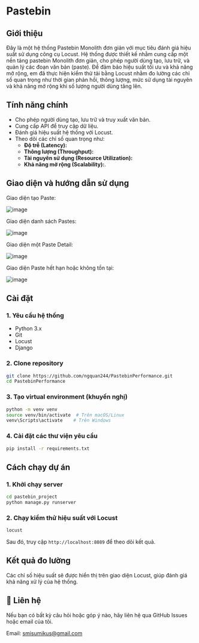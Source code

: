 # Pastebin

## Giới thiệu
Đây là một hệ thống Pastebin Monolith đơn giản với mục tiêu đánh giá hiệu suất sử dụng công cụ Locust. Hệ thống được thiết kế nhằm cung cấp một nền tảng pastebin Monolith đơn giản, cho phép người dùng tạo, lưu trữ, và quản lý các đoạn văn bản (paste). Để đảm bảo hiệu suất tối ưu và khả năng mở rộng, em đã thực hiện kiểm thử tải bằng Locust nhằm đo lường các chỉ số quan trọng như thời gian phản hồi, thông lượng, mức sử dụng tài nguyên và khả năng mở rộng khi số lượng người dùng tăng lên.

## Tính năng chính
- Cho phép người dùng tạo, lưu trữ và truy xuất văn bản.
- Cung cấp API để truy cập dữ liệu.
- Đánh giá hiệu suất hệ thống với Locust.
- Theo dõi các chỉ số quan trọng như:
  - **Độ trễ (Latency):**
  - **Thông lượng (Throughput):** 
  - **Tài nguyên sử dụng (Resource Utilization):** 
  - **Khả năng mở rộng (Scalability):**.
##  Giao diện và hướng dẫn sử dụng
Giao diện tạo Paste:

![image](https://github.com/user-attachments/assets/cc04c4bd-df75-4bed-ad24-50b1a25b4096)

Giao diện danh sách Pastes:

![image](https://github.com/user-attachments/assets/dd790514-63e2-4dfa-b451-3a60fe763a82)

Giao diện một Paste Detail:

![image](https://github.com/user-attachments/assets/2bdb8f99-632a-4658-a579-6d8ae7f63066)

Giao diện Paste hết hạn hoặc không tồn tại:

![image](https://github.com/user-attachments/assets/094b574f-da0f-49cb-8cf0-1be5d0bd6ca5)


##  Cài đặt

### 1. Yêu cầu hệ thống
- Python 3.x
- Git
- Locust
- Django

### 2. Clone repository
```bash
git clone https://github.com/ngquan244/PastebinPerformance.git
cd PastebinPerformance
```

### 3. Tạo virtual environment (khuyến nghị)
```bash
python -m venv venv
source venv/bin/activate  # Trên macOS/Linux
venv\Scripts\activate    # Trên Windows
```

### 4. Cài đặt các thư viện yêu cầu
```bash
pip install -r requirements.txt
```

##  Cách chạy dự án

### 1. Khởi chạy server
```bash
cd pastebin_project
python manage.py runserver   
```

### 2. Chạy kiểm thử hiệu suất với Locust
```bash
locust
```
Sau đó, truy cập `http://localhost:8089` để theo dõi kết quả.

##  Kết quả đo lường
Các chỉ số hiệu suất sẽ được hiển thị trên giao diện Locust, giúp đánh giá khả năng xử lý của hệ thống.

## 📌 Liên hệ
Nếu bạn có bất kỳ câu hỏi hoặc góp ý nào, hãy liên hệ qua GitHub Issues hoặc email của tôi.

 Email: smisumikus@gmail.com

